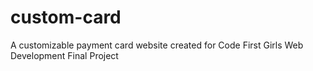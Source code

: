 # custom-card
A customizable payment card website created for Code First Girls Web Development Final Project 
